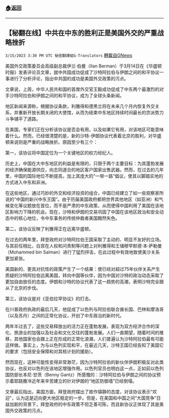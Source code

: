 ###  [:house:返回](README.md)
---


## 【秘翻在线】中共在中东的胜利正是美国外交的严重战略挫折
`3/15/2023 3:30 PM UTC 秘密翻譯組G-Translators` [轉載自GNews](https://gnews.org/articles/1016580)

美国外交政策委员会高级副总裁伊兰·伯曼（Ilan Berman）于3月14日在《华盛顿时报》发表评论员文章，就中共国成功促成了沙特阿拉伯与伊朗之间的和平协议一事进行了分析评论，指出中共国的成功是美国外交政策的污点。

文章说，上周，中华人民共和国的首席外交官王毅成功促成了中东两个最激烈的对手沙特阿拉伯和伊朗之间的和平协议，成为了全球头条新闻。

地区新闻来源称，根据协议条款，利雅得和德黑兰将在未来几个月内恢复外交关系，并重新开放长期关闭的大使馆，从而为结束中东地区持续时间最长的宗派势力斗争铺平了道路。

在美国，专家们正在分析该协议是否会有用，以及如果它有用，对该地区可能意味着什么。然而，已经很清楚的是，新的沙特\-伊朗协议代表着北京的胜利，对华盛顿来说则是严重的战略挫折。原因至少有三个：

第一，该协议将中国定位为一个关键地区的权力经纪人。

历史上，中国在大中东地区的利益是有限的，只限于两个主要目标：为其蓬勃发展的经济确保能源供应，向志同道合的地区客户国家出售武器。然而，在过去的几年里，中国的国际地位不断提高，加上其庞大的“一带一路”倡议，使其以脚踏实地的方式进入中东和非洲。

在这些地区，通过巧妙的外交和经济投资的组合，中国已经建立了如一些观察家所说的“中国的新兴中东王国”。由于历届美国政府都把世界其他地区（如亚洲）和气候变化等议题放在首位，而不是严肃的中东政策，从而使得中国利用了美国在该地区影响力下降的机会。现在，沙特和伊朗的交易巩固了中国在该地区政治和安全动态中的核心地位，令中东事务的传统仲裁者美国黯然失色。

第二，该协议反映了利雅得正在远离华盛顿。

在过去的两年里，拜登政府对沙特阿拉伯王国采取了主动的、明显不友好的立场。与其前任相比，白宫在人权和问责制等问题上对利雅得和王储穆罕默德·本·萨勒曼（Mohammed bin Salman）进行了猛烈抨击，在此过程中有效地致使美沙关系更加紧张。

美国新的、更具对抗性的政策产生了一个结果：使已经对超过75年伙伴关系产生质疑的沙特阿拉伯远离美国，转向中国等伙伴，因为中国对沙特的政治动态采取了更加自由放任的态度。伊朗和沙特的协议代表了这一趋势的高潮，表明沙特完全跟从了北京的步伐。

第三，该协议是对《亚伯拉罕协议》的打击。

在川普政府执政的最后几天，他促成了以色列与阿拉伯联合酋长国、巴林和摩洛哥（以及苏丹）之间的正常化协议，开创了中东政治的新时代。

两年半过去了，这些交易释放出的活力正在蓬勃发展，表现为双方经济合作的深化、旅游业的加强以及社会和文化交往的蓬勃发展。人们一直期望，随着时间的推移，其他国家也会跟上正在形成的正常化浪潮，人们普遍认为沙特阿拉伯最有可能这样做。事实上，为与以色列实现和平，在最近几天，沙特王国已经告知了美国它的要求（包括安全保障和对其核计划的援助）。

然而现在，这种可能性变得非常渺茫，因为沙特阿拉伯的新伙伴伊朗积极反对此类协议，也反对以色列在该地区增强作用。以色列官员也明白这一点，正如前以色列国防部长本尼·甘茨（Benny Gantz）所感慨的：沙特阿拉伯与伊朗之间的协议预示着耶路撒冷近年来辛苦建立的针对伊朗的“地区防御墙”已经倒塌。

文章最后指出，美国方面，拜登政府摆出了故作镇静的态度，对该协议表示“欢迎”，认为这是迈向更大地区稳定的一步。但是，在美国和中国之间“大国竞争”日益加剧的背景下，拜登政府的中东政策不但乏善可陈，而且新协议正体现了其是美国外交政策的污点。

